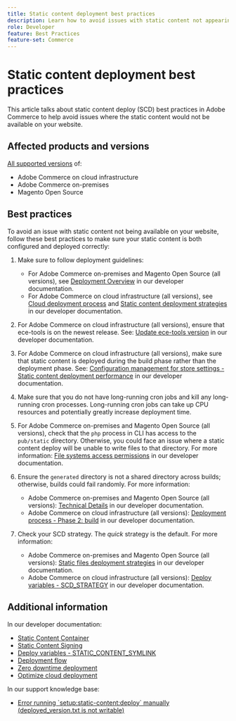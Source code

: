 ```yaml
---
title: Static content deployment best practices
description: Learn how to avoid issues with static content not appearing on your Adobe Commerce or Magento Open Source storefront.
role: Developer
feature: Best Practices
feature-set: Commerce
---
```


# Static content deployment best practices

This article talks about static content deploy (SCD) best practices in Adobe Commerce to help avoid issues where the static content would not be available on your website.

## Affected products and versions

[All supported versions](../../../release/versions.md) of:

* Adobe Commerce on cloud infrastructure
* Adobe Commerce on-premises
* Magento Open Source

## Best practices

To avoid an issue with static content not being available on your website, follow these best practices to make sure your static content is both configured and deployed correctly:

1. Make sure to follow deployment guidelines:
    * For Adobe Commerce on-premises and Magento Open Source (all versions), see [Deployment Overview](../../../configuration/deployment/overview.md) in our developer documentation.
    * For Adobe Commerce on cloud infrastructure (all versions), see [Cloud deployment process](https://devdocs.magento.com/cloud/deploy/cloud-deployment-process.html) and [Static content deployment strategies](https://devdocs.magento.com/cloud/deploy/static-content-deployment.html) in our developer documentation.

1. For Adobe Commerce on cloud infrastructure (all versions), ensure that ece-tools is on the newest release. See: [Update ece-tools version](https://devdocs.magento.com/cloud/release-notes/ece-release-notes.html) in our developer documentation.
1. For Adobe Commerce on cloud infrastructure (all versions), make sure that static content is deployed during the build phase rather than the deployment phase. See: [Configuration management for store settings - Static content deployment performance](https://devdocs.magento.com/cloud/live/sens-data-over.html#cloud-confman-scd-over) in our developer documentation.
1. Make sure that you do not have long-running cron jobs and kill any long-running cron processes. Long-running cron jobs can take up CPU resources and potentially greatly increase deployment time.
1. For Adobe Commerce on-premises and Magento Open Source (all versions), check that the `php` process in CLI has access to the `pub/static` directory. Otherwise, you could face an issue where a static content deploy will be unable to write files to that directory. For more information: [File systems access permissions](https://experienceleague.adobe.com/docs/commerce-operations/configuration-guide/deployment/file-system-permissions.html) in our developer documentation.
1. Ensure the `generated` directory is not a shared directory across builds; otherwise, builds could fail randomly. For more information:
    * Adobe Commerce on-premises and Magento Open Source (all versions): [Technical Details](https://experienceleague.adobe.com/docs/commerce-operations/configuration-guide/deployment/technical-details.html) in our developer documentation.
    * Adobe Commerce on cloud infrastructure (all versions): [Deployment process - Phase 2: build](https://devdocs.magento.com/cloud/reference/discover-deploy.html#cloud-deploy-over-phases-build) in our developer documentation.

1. Check your SCD strategy. The *quick* strategy is the default. For more information:
    * Adobe Commerce on-premises and Magento Open Source (all versions): [Static files deployment strategies](https://experienceleague.adobe.com/docs/commerce-operations/configuration-guide/cli/static-view/static-view-file-strategy.html) in our developer documentation.
    * Adobe Commerce on cloud infrastructure (all versions): [Deploy variables - SCD\_STRATEGY](https://devdocs.magento.com/cloud/env/variables-deploy.html#scd_strategy) in our developer documentation.

## Additional information

In our developer documentation:

* [Static Content Container](https://developer.adobe.com/commerce/admin-developer/pattern-library/containers/static-content/)
* [Static Content Signing](https://experienceleague.adobe.com/docs/commerce-operations/configuration-guide/cache/static-content-signing.html)
* [Deploy variables - STATIC\_CONTENT\_SYMLINK](https://devdocs.magento.com/cloud/env/variables-deploy.html#static_content_symlink)
* [Deployment flow](../../../performance/deployment-flow.md)
* [Zero downtime deployment](https://devdocs.magento.com/cloud/deploy/reduce-downtime.html)
* [Optimize cloud deployment](https://devdocs.magento.com/cloud/deploy/optimize-cloud-deployment.html)

In our support knowledge base:

* [Error running \`setup:static-content:deploy\` manually (deployed\_version.txt is not writable)](https://support.magento.com/hc/en-us/articles/360000338413)

